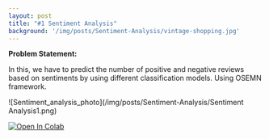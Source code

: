 ```yaml
---
layout: post
title: "#1 Sentiment Analysis"
background: '/img/posts/Sentiment-Analysis/vintage-shopping.jpg'
---
```




**Problem Statement:**

In this, we have to predict the number of positive and negative reviews based on sentiments by using different classification models.
Using OSEMN framework.


![Sentiment_analysis_photo](/img/posts/Sentiment-Analysis/Sentiment Analysis1.png)

[![Open In Colab](https://colab.research.google.com/assets/colab-badge.svg)](https://colab.research.google.com/drive/14daGKbJn8oBZ-Afnerxgzswgai5EN6bt?usp=sharing)


